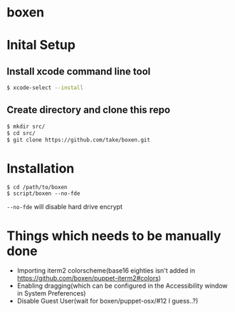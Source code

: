 boxen
=====

# Inital Setup

## Install xcode command line tool

```sh
$ xcode-select --install
```

## Create directory and clone this repo

```sh
$ mkdir src/
$ cd src/
$ git clone https://github.com/take/boxen.git
```

# Installation

```
$ cd /path/to/boxen
$ script/boxen --no-fde
```

`--no-fde` will disable hard drive encrypt

# Things which needs to be manually done

- Importing iterm2 colorscheme(base16 eighties isn't added in https://github.com/boxen/puppet-iterm2#colors)
- Enabling dragging(which can be configured in the Accessibility window in System Preferences)
- Disable Guest User(wait for boxen/puppet-osx/#12 I guess..?)
